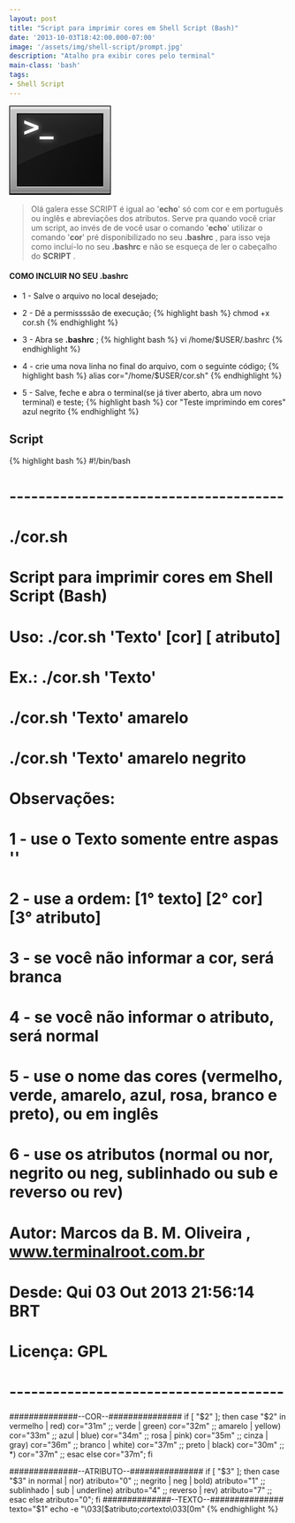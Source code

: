 ```yaml
---
layout: post
title: "Script para imprimir cores em Shell Script (Bash)"
date: '2013-10-03T18:42:00.000-07:00'
image: '/assets/img/shell-script/prompt.jpg'
description: "Atalho pra exibir cores pelo terminal"
main-class: 'bash'
tags:
- Shell Script
---
```


![Script para imprimir cores em Shell Script (Bash)](/assets/img/shell-script/prompt.jpg "Script para imprimir cores em Shell Script (Bash)")

> Olá galera esse SCRIPT é igual ao '__echo__' só com cor e em português ou inglês e abreviações dos atributos. Serve pra quando você criar um script, ao invés de de você usar o comando '__echo__' utilizar o comando '__cor__' pré disponibilizado no seu __.bashrc__ , para isso veja como incluí-lo no seu __.bashrc__ e não se esqueça de ler o cabeçalho do __SCRIPT__ .

#### COMO INCLUIR NO SEU .bashrc

+ 1 - Salve o arquivo no local desejado;

+ 2 - Dê a permissssão de execução;
{% highlight bash %}
chmod +x cor.sh
{% endhighlight %}

+ 3 - Abra se __.bashrc__ ;
{% highlight bash %}
vi /home/$USER/.bashrc
{% endhighlight %}

+ 4 - crie uma nova linha no final do arquivo, com o seguinte código;
{% highlight bash %}
alias cor="/home/$USER/cor.sh"
{% endhighlight %}

+ 5 - Salve, feche e abra o terminal(se já tiver aberto, abra um novo terminal) e teste;
{% highlight bash %}
cor "Teste imprimindo em cores" azul negrito
{% endhighlight %}

## Script

{% highlight bash %}
#!/bin/bash
# --------------------------------------
# ./cor.sh
#
# Script para imprimir cores em Shell Script (Bash)
#
# Uso:  ./cor.sh 'Texto' [cor] [ atributo]
#
# Ex.:  ./cor.sh 'Texto'
#    ./cor.sh 'Texto' amarelo
#    ./cor.sh 'Texto' amarelo negrito
#
# Observações:
#
#   1 - use o Texto somente entre aspas ''
#   2 - use a ordem: [1° texto] [2° cor] [3° atributo]
# 3 - se você não informar a cor, será branca
# 4 - se você não informar o atributo, será normal
#   5 - use o nome das cores (vermelho, verde, amarelo, azul, rosa, branco e preto), ou em inglês
#   6 - use os atributos (normal ou nor, negrito ou neg, sublinhado ou sub e reverso ou rev)
#
# Autor: Marcos da B. M. Oliveira , www.terminalroot.com.br
# Desde: Qui 03 Out 2013 21:56:14 BRT 
# Licença: GPL
# --------------------------------------
##############--COR--###############
if [ "$2" ]; then
 case "$2" in
  vermelho | red)
   cor="31m"
  ;;
  verde | green)
   cor="32m"
  ;;
  amarelo | yellow)
   cor="33m"
  ;;
  azul | blue)
   cor="34m"
  ;;
  rosa | pink)
   cor="35m"
  ;;
  cinza | gray)
   cor="36m"
  ;;
  branco | white)
   cor="37m"
  ;;
  preto | black)
   cor="30m"
  ;;
  *)
   cor="37m"
  ;;
 esac
else
  cor="37m";
fi
  
##############--ATRIBUTO--###############
if [ "$3" ]; then
 case "$3" in
  normal | nor)
   atributo="0"
  ;;
  negrito | neg | bold)
   atributo="1"
  ;;
  sublinhado | sub | underline)
   atributo="4"
  ;;
  reverso | rev)
   atributo="7"
  ;;
 esac
else
  atributo="0";
fi
##############--TEXTO--###############
texto="$1"
echo -e "\033[$atributo;$cor$texto\033[0m"
{% endhighlight %}
